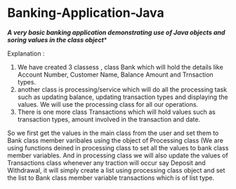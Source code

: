 # Banking-Application-Java

***A very basic banking application demonstrating use of Java objects and soring values in the class object****

Explanation :
1. We have created 3 classess , class Bank which will hold the details like Account Number, Customer Name, Balance Amount and Trnsaction types.
2. another class is processing/service which will do all the processing task such as updating balance, updating transaction types and displaying the values. 
   We will use the processing class for all our operations.
3. There is one more class Transactions which will hold values such as transaction types, amount involved in the transaction and date.

So we first get the values in the main class from the user and set them to Bank class member varibales using the object of Processing class (We are using
functions deined in processing class to set all the values to bank class member variables.
And in processing class we will also update the values of Transactions class whenever any traction will occur say Deposit and Withdrawal, it will simply create 
a list using processing class object and set the list to Bank class member variable transactions which is of list type.
